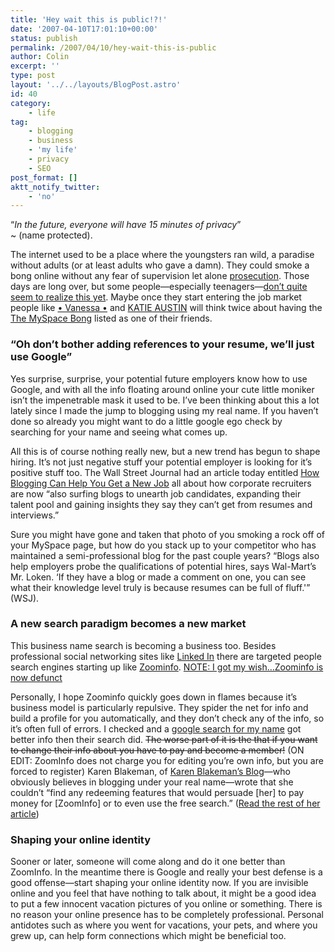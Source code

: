 ```yaml
---
title: 'Hey wait this is public!?!'
date: '2007-04-10T17:01:10+00:00'
status: publish
permalink: /2007/04/10/hey-wait-this-is-public
author: Colin
excerpt: ''
type: post
layout: '../../layouts/BlogPost.astro'
id: 40
category:
    - life
tag:
    - blogging
    - business
    - 'my life'
    - privacy
    - SEO
post_format: []
aktt_notify_twitter:
    - 'no'
---
```

“*In the future, everyone will have 15 minutes of privacy*”  
~ (name protected).

The internet used to be a place where the youngsters ran wild, a paradise without adults (or at least adults who gave a damn). They could smoke a bong online without any fear of supervision let alone [prosecution](https://keyetv.com/watercooler/watercooler_story_135123030.html). Those days are long over, but some people—especially teenagers—[don’t quite seem to realize this yet](https://mycrimespace.com/2007/03/09/myspace-drug-dealer-sentenced/). Maybe once they start entering the job market people like [• Vanessa •](https://profile.myspace.com/index.cfm?fuseaction=user.viewprofile&friendid=2994760) and [KATIE AUSTIN](https://profile.myspace.com/index.cfm?fuseaction=user.viewprofile&friendid=12428924) will think twice about having the [The MySpace Bong](https://profile.myspace.com/index.cfm?fuseaction=user.viewprofile&friendID=109504562) listed as one of their friends.

### “Oh don’t bother adding references to your resume, we’ll just use Google”

Yes surprise, surprise, your potential future employers know how to use Google, and with all the info floating around online your cute little moniker isn’t the impenetrable mask it used to be. I’ve been thinking about this a lot lately since I made the jump to blogging using my real name. If you haven’t done so already you might want to do a little google ego check by searching for your name and seeing what comes up.

All this is of course nothing really new, but a new trend has begun to shape hiring. It’s not just negative stuff your potential employer is looking for it’s positive stuff too. The Wall Street Journal had an article today entitled [How Blogging Can Help You Get a New Job](https://online.wsj.com/public/article/SB117616542652964558-Jx1m3SZE34WGRNUlIDc7OpJOhSM_20080408.html) all about how corporate recruiters are now “also surfing blogs to unearth job candidates, expanding their talent pool and gaining insights they say they can’t get from resumes and interviews.”

Sure you might have gone and taken that photo of you smoking a rock off of your MySpace page, but how do you stack up to your competitor who has maintained a semi-professional blog for the past couple years? “Blogs also help employers probe the qualifications of potential hires, says Wal-Mart’s Mr. Loken. ‘If they have a blog or made a comment on one, you can see what their knowledge level truly is because resumes can be full of fluff.'” (WSJ).

### A new search paradigm becomes a new market

This business name search is becoming a business too. Besides professional social networking sites like [Linked In](https://www.linkedin.com) there are targeted people search engines starting up like [Zoominfo](https://www.zoominfo.com/). <ins datetime="2009-09-10T23:27:40+00:00">NOTE: I got my wish…Zoominfo is now defunct</ins>

Personally, I hope Zoominfo quickly goes down in flames because it’s business model is particularly repulsive. They spider the net for info and build a profile for you automatically, and they don’t check any of the info, so it’s often full of errors. I checked and a [google search for my name](https://www.google.com/search?q=colin+fahrion) got better info then their search did. <del datetime="2007-04-17T21:15:49+00:00">The worse part of it is the that if you want to change their info about you have to pay and become a member!</del> (ON EDIT: ZoomInfo does not charge you for editing you’re own info, but you are forced to register) Karen Blakeman, of [Karen Blakeman’s Blog](https://www.rba.co.uk/wordpress)—who obviously believes in blogging under your real name—wrote that she couldn’t “find any redeeming features that would persuade \[her\] to pay money for \[ZoomInfo\] or to even use the free search.” ([Read the rest of her article](https://www.rba.co.uk/wordpress/2007/04/07/zoominfo-fails-to-address-quality-issues/ "ZoomInfo fails to address quality issues"))

### Shaping your online identity

Sooner or later, someone will come along and do it one better than ZoomInfo. In the meantime there is Google and really your best defense is a good offense—start shaping your online identity now. If you are invisible online and you feel that have nothing to talk about, it might be a good idea to put a few innocent vacation pictures of you online or something. There is no reason your online presence has to be completely professional. Personal antidotes such as where you went for vacations, your pets, and where you grew up, can help form connections which might be beneficial too.